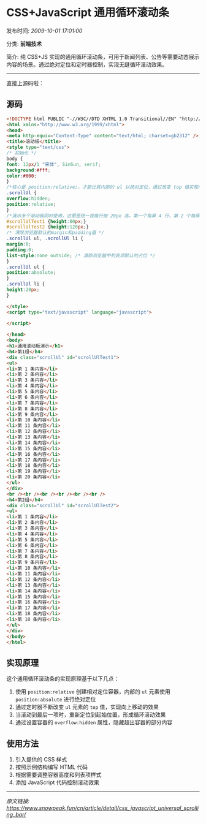 # CSS+JavaScript 通用循环滚动条

发布时间: *2009-10-01 17:01:00*

分类: __前端技术__

简介: 纯 CSS+JS 实现的通用循环滚动条，可用于新闻列表、公告等需要动态展示内容的场景。通过绝对定位和定时器控制，实现无缝循环滚动效果。

---------

直接上源码啦：

## 源码

```html
<!DOCTYPE html PUBLIC "-//W3C//DTD XHTML 1.0 Transitional//EN" "http://www.w3.org/TR/xhtml1/DTD/xhtml1-transitional.dtd">  
<html xmlns="http://www.w3.org/1999/xhtml">  
<head>  
<meta http-equiv="Content-Type" content="text/html; charset=gb2312" />  
<title>滚动板</title>  
<style type="text/css">  
/* 初始化 */  
body {  
font: 12px/1 "宋体", SimSun, serif;  
background:#fff;  
color:#000;  
}  
/*核心是 position:relative;，才能让其内部的 ul 以绝对定位，通过改变 top 值实现向上移位置。*/  
.scrollUl {  
overflow:hidden;  
position:relative;  
}  
/*演示多个滚动板同时使用，这里是统一按每行按 20px 高，第一个每屏 4 行，第 2 个每屏 6 行。其实每组中行高也可不同。滚动速度与具体行高无关。*/  
#scrollUlTest1 {height:80px;}  
#scrollUlTest2 {height:120px;}  
/* 清除浏览器默认的margin和padding值 */  
.scrollUl ul, .scrollUl li {  
margin:0;  
padding:0;  
list-style:none outside; /* 清除浏览器中列表项默认的占位 */  
}  
.scrollUl ul {  
position:absolute;  
}  
.scrollUl li {  
height:20px;  
}

</style>  
<script type="text/javascript" language="javascript">  
  
</script>

</head>  
<body>  
<h1>通用滚动板演示</h1>  
<h4>第1组</h4>  
<div class="scrollUl" id="scrollUlTest1">  
<ul>  
<li>第 1 条内容</li>  
<li>第 2 条内容</li>  
<li>第 3 条内容</li>  
<li>第 4 条内容</li>  
<li>第 5 条内容</li>  
<li>第 6 条内容</li>  
<li>第 7 条内容</li>  
<li>第 8 条内容</li>  
<li>第 9 条内容</li>  
<li>第 10 条内容</li>  
<li>第 11 条内容</li>  
<li>第 12 条内容</li>  
<li>第 13 条内容</li>  
<li>第 14 条内容</li>  
<li>第 15 条内容</li>  
<li>第 16 条内容</li>  
<li>第 17 条内容</li>  
<li>第 18 条内容</li>  
<li>第 19 条内容</li>  
<li>第 20 条内容</li>  
</ul>  
</div>  
<br /><br /><br /><br /><br /><br />  
<h4>第2组</h4>  
<div class="scrollUl" id="scrollUlTest2">  
<ul>  
<li>第 1 条内容</li>  
<li>第 2 条内容</li>  
<li>第 3 条内容</li>  
<li>第 4 条内容</li>  
<li>第 5 条内容</li>  
<li>第 6 条内容</li>  
<li>第 7 条内容</li>  
<li>第 8 条内容</li>  
<li>第 9 条内容</li>  
<li>第 10 条内容</li>  
<li>第 11 条内容</li>  
<li>第 12 条内容</li>  
<li>第 13 条内容</li>  
<li>第 14 条内容</li>  
<li>第 15 条内容</li>  
<li>第 16 条内容</li>  
<li>第 17 条内容</li>  
<li>第 18 条内容</li>  
<li>第 18 条内容</li>  
</ul>  
</div>  
</body>  
</html>
```

## 实现原理

这个通用循环滚动条的实现原理基于以下几点：

1. 使用 `position:relative` 创建相对定位容器，内部的 `ul` 元素使用 `position:absolute` 进行绝对定位
2. 通过定时器不断改变 `ul` 元素的 `top` 值，实现向上移动的效果
3. 当滚动到最后一项时，重新定位到起始位置，形成循环滚动效果
4. 通过设置容器的 `overflow:hidden` 属性，隐藏超出容器的部分内容

## 使用方法

1. 引入提供的 CSS 样式
2. 按照示例结构编写 HTML 代码
3. 根据需要调整容器高度和列表项样式
4. 添加 JavaScript 代码控制滚动效果

---
*原文链接: https://www.snowpeak.fun/cn/article/detail/css_javascript_universal_scrolling_bar/*